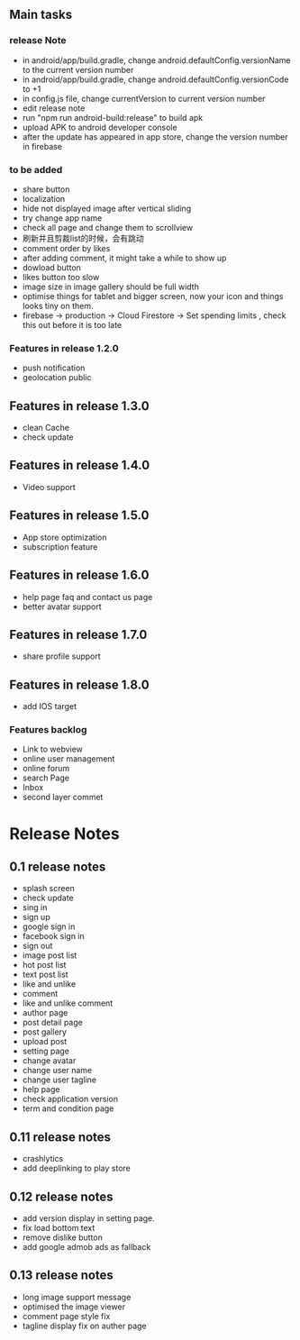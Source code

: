 ## Main tasks


### release Note
- in android/app/build.gradle, change android.defaultConfig.versionName to the current version number
- in android/app/build.gradle, change android.defaultConfig.versionCode to +1
- in config.js file, change currentVersion to current version number
- edit release note
- run "npm run android-build:release" to build apk
- upload APK to android developer console
- after the update has appeared in app store, change the version number in firebase

### to be added
- share button
- localization
- hide not displayed image after vertical sliding
- try change app name
- check all page and change them to scrollview
- 刷新并且剪裁list的时候，会有跳动
- comment order by likes
- after adding comment, it might take a while to show up
- dowload button
- likes button too slow
- image size in image gallery should be full width
- optimise things for tablet and bigger screen, now your icon and things looks tiny on them.
- firebase -> production -> Cloud Firestore -> Set spending limits , check this out before it is too late

### Features in release 1.2.0
- push notification
- geolocation public

## Features in release 1.3.0
- clean Cache
- check update

## Features in release 1.4.0
- Video support

## Features in release 1.5.0
- App store optimization
- subscription feature

## Features in release 1.6.0
- help page faq and contact us page
- better avatar support

## Features in release 1.7.0
- share profile support

## Features in release 1.8.0
- add IOS target

### Features backlog
- Link to webview
- online user management
- online forum
- search Page
- Inbox
- second layer commet

# Release Notes

## 0.1 release notes
- splash screen
- check update
- sing in
- sign up
- google sign in
- facebook sign in
- sign out
- image post list
- hot post list
- text post list
- like and unlike
- comment
- like and unlike comment
- author page
- post detail page
- post gallery
- upload post
- setting page
- change avatar
- change user name
- change user tagline
- help page
- check application version
- term and condition page

## 0.11 release notes
- crashlytics
- add deeplinking to play store

## 0.12 release notes
- add version display in setting page.
- fix load bottom text
- remove dislike button
- add google admob ads as fallback

## 0.13 release notes
- long image support message
- optimised the image viewer
- comment page style fix
- tagline display fix on auther page